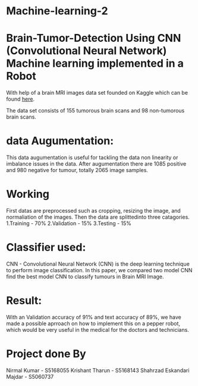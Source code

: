 # Machine-learning-2
# Brain-Tumor-Detection Using CNN (Convolutional Neural Network) Machine learning implemented in a Robot

With help of a brain MRI images data set founded on Kaggle which can be found [here](https://www.kaggle.com/navoneel/brain-mri-images-for-brain-tumor-detection).

The data set consists of 155 tumorous brain scans and 98 non-tumorous brain scans.

# data Augumentation:
This data augumentation is useful for tackling the data non linearity or imbalance issues in the data. 
After augumentation there are 1085 positive and 980 negative for tumour, totally 2065 image samples.

# Working
First datas are preprocessed such as cropping, resizing the image, and normaliation of the images. Then the data are splittedinto three catagories.
  1.Training   - 70%
  2.Validation - 15%
  3.Testing    - 15%
  
# Classifier used:
CNN - Convolutional Neural Network (CNN) is the deep learning technique to perform image classification. In this paper, we compared two model CNN find the best model CNN to classify tumours in Brain MRI Image. 

# Result:
With an Validation accuracy of 91% and text accuracy of 89%, we have made a possible aprroach on how to implement this on a pepper robot, which would be very useful in the medical for the doctors and technicians. 

# Project done By
Nirmal Kumar - S5168055
Krishant Tharun - S5168143
Shahrzad Eskandari Majdar - S5060737
